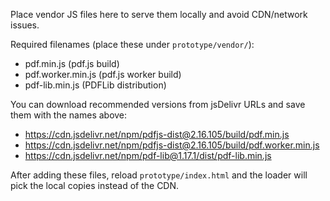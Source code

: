 Place vendor JS files here to serve them locally and avoid CDN/network issues.

Required filenames (place these under `prototype/vendor/`):
- pdf.min.js           (pdf.js build)
- pdf.worker.min.js    (pdf.js worker build)
- pdf-lib.min.js       (PDFLib distribution)

You can download recommended versions from jsDelivr URLs and save them with the names above:

- https://cdn.jsdelivr.net/npm/pdfjs-dist@2.16.105/build/pdf.min.js
- https://cdn.jsdelivr.net/npm/pdfjs-dist@2.16.105/build/pdf.worker.min.js
- https://cdn.jsdelivr.net/npm/pdf-lib@1.17.1/dist/pdf-lib.min.js

After adding these files, reload `prototype/index.html` and the loader will pick the local copies instead of the CDN.
